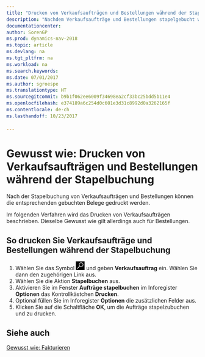 ```yaml
---
title: "Drucken von Verkaufsaufträgen und Bestellungen während der Stapelbuchung"
description: "Nachdem Verkaufsaufträge und Bestellungen stapelgebucht wurden, können die entsprechenden gebuchten Belege gedruckt werden."
documentationcenter: 
author: SorenGP
ms.prod: dynamics-nav-2018
ms.topic: article
ms.devlang: na
ms.tgt_pltfrm: na
ms.workload: na
ms.search.keywords: 
ms.date: 07/01/2017
ms.author: sgroespe
ms.translationtype: HT
ms.sourcegitcommit: b9b1f062ee6009f34698ea2cf33bc25bdd5b11e4
ms.openlocfilehash: e374189a6c254d0c601e3d31c8992d0a3262165f
ms.contentlocale: de-ch
ms.lasthandoff: 10/23/2017

---
```

# <a name="how-to-print-sales-and-purchase-orders-during-batch-posting"></a>Gewusst wie: Drucken von Verkaufsaufträgen und Bestellungen während der Stapelbuchung
Nach der Stapelbuchung von Verkaufsaufträgen und Bestellungen können die entsprechenden gebuchten Belege gedruckt werden.  

Im folgenden Verfahren wird das Drucken von Verkaufsaufträgen beschrieben. Dieselbe Gewusst wie gilt allerdings auch für Bestellungen.  

## <a name="to-print-sales-and-purchase-orders-during-batch-posting"></a>So drucken Sie Verkaufsaufträge und Bestellungen während der Stapelbuchung  

1.  Wählen Sie das Symbol ![Nach Seite oder Bericht suchen](../../media/ui-search/search_small.png "Nach Seite oder Bericht suchen") und geben **Verkaufsauftrag** ein. Wählen Sie dann den zugehörigen Link aus.  
2.  Wählen Sie die Aktion **Stapelbuchen** aus.  
3.  Aktivieren Sie im Fenster **Aufträge stapelbuchen** im Inforegister **Optionen** das Kontrollkästchen **Drucken**.  
4.  Optional füllen Sie im Inforegister **Optionen** die zusätzlichen Felder aus.  
5.  Klicken Sie auf die Schaltfläche **OK**, um die Aufträge stapelzubuchen und zu drucken.  

## <a name="see-also"></a>Siehe auch  
[Gewusst wie: Fakturieren](../../sales-how-invoice-sales.md)

